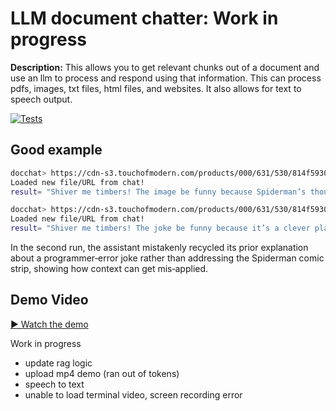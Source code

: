 # LLM document chatter: Work in progress

**Description:** 
This allows you to get relevant chunks out of a document and use an llm to process and respond using that information. This can process pdfs, images, txt files, html files, and websites. It also allows for text to speech output.

 [![Tests](https://github.com/RohanSameulMathew/docchat/actions/workflows/main.yml/badge.svg)](https://github.com/RohanSameulMathew/docchat/actions/workflows/main.yml)

## Good example

```bash
docchat> https://cdn-s3.touchofmodern.com/products/000/631/530/814f5930b2a7ae0c2c2188f011bcd564_large.jpg why is this image funny
Loaded new file/URL from chat!
result= "Shiver me timbers! The image be funny because Spiderman’s thought bubble shows he prefers swingin’ from rooftops over waitin’ for the bus, pokin’ fun at the everyday grind o’ public transit and highlightin’ his super‑powered impatience—savvy?"
```
```bash
docchat> https://cdn-s3.touchofmodern.com/products/000/631/530/814f5930b2a7ae0c2c2188f011bcd564_large.jpg why is the joke funny
Loaded new file/URL from chat!
result= "Shiver me timbers! The joke be funny because it’s a clever play on the common frustration programmers face with errors in their code. The mortal uses wordplay to avoid future bugs, without explicitly statin’ the new rule. Arrr, it be a swashbucklin’ good joke, matey!"
```

In the second run, the assistant mistakenly recycled its prior explanation about a programmer‑error joke rather than addressing the Spiderman comic strip, showing how context can get mis‑applied.

## Demo Video

[▶️ Watch the demo](./IMG_2827.mp4)


Work in progress
- update rag logic
- upload mp4 demo (ran out of tokens)
- speech to text
- unable to load terminal video, screen recording error
